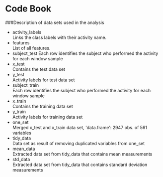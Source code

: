 # Code Book
###Description of data sets used in the analysis  

- activity_labels  
Links the class labels with their activity name.    
- features  
List of all features.   
- subject_test 
Each row identifies the subject who performed the activity for each window sample    
- x_test  
Contains the test data set    
- y_test  
Activity labels for test data set    
- subject_train  
Each row identifies the subject who performed the activity for each window sample    
- x_train  
Contains the training data set    
- y_train  
Activity labels for training data set    
- one_set  
Merged x_test and x_train data set, 'data.frame':  2947 obs. of  561 variables    
- tidy_data  
Data set as result of removing duplicated variables from one_set    
- mean_data  
Extracted data set from tidy_data that contains mean measurements    
- std_data  
Extracted data set from tidy_data that contains standard deviation measurements    
